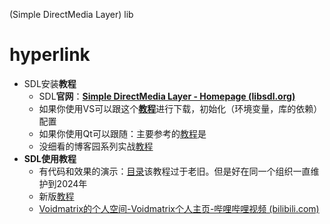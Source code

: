 (Simple DirectMedia Layer) lib
# hyperlink
- SDL安装**教程**
	- SDL**官网**：**[Simple DirectMedia Layer - Homepage (libsdl.org)](https://www.libsdl.org/)**
	- 如果你使用VS可以跟这个[**教程**](https://blog.csdn.net/qq_72157449/article/details/130490332)进行下载，初始化（环境变量，库的依赖）配置
	- 如果你使用Qt可以跟随：主要参考的[教程](https://blog.csdn.net/m0_58311374/article/details/133410449)是
	- 没细看的博客园系列实战[教程](https://www.cnblogs.com/renhui/p/10466773.html)
- **SDL使用教程**
	- 有代码和效果的演示：[目录](https://tjumyk.github.io/sdl-tutorial-cn/contents.html)该教程过于老旧。但是好在同一个组织一直维护到2024年
	- 新版[教程](https://lazyfoo.net/tutorials/SDL/index.php)
	- [Voidmatrix的个人空间-Voidmatrix个人主页-哔哩哔哩视频 (bilibili.com)](https://space.bilibili.com/25864506)